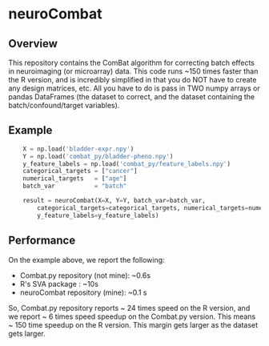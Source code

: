 # neuroCombat

## Overview
This repository contains the ComBat algorithm for correcting batch effects in neuroimaging (or microarray) data. This code runs ~150 times faster than the R version, and is incredibly simplified in that you do NOT have to create any design matrices, etc. All you have to do is pass in TWO numpy arrays or pandas DataFrames (the dataset to correct, and the dataset containing the batch/confound/target variables).

## Example
```python
	X = np.load('bladder-expr.npy')
	Y = np.load('combat_py/bladder-pheno.npy')
	y_feature_labels = np.load('combat_py/feature_labels.npy')
	categorical_targets = ["cancer"]
	numerical_targets 	= ["age"]
	batch_var 			= "batch"

	result = neuroCombat(X=X, Y=Y, batch_var=batch_var,
		categorical_targets=categorical_targets, numerical_targets=numerical_targets,
		y_feature_labels=y_feature_labels)
```

## Performance
On the example above, we report the following:

- Combat.py repository (not mine): ~0.6s
- R's SVA package : ~10s
- neuroCombat repository (mine): ~0.1 s

So, Combat.py repository reports ~ 24 times speed on the R version, and we report ~ 6 times speed speedup on the Combat.py version. This means ~ 150 time speedup on the R version. This margin gets larger as the dataset gets larger.